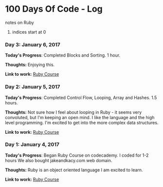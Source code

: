 # 100 Days Of Code - Log

notes on Ruby

1. indices start at 0

### Day 3: January 6, 2017

**Today's Progress**: Completed Blocks and Sorting. 1 hour. 

**Thoughts:** Enjoying this. 

**Link to work:** [Ruby Course](https://www.codecademy.com/courses/ruby-beginner-en-Qn7Qw/0/1?curriculum_id=5059f8619189a5000201fbcb)

### Day 2: January 5, 2017

**Today's Progress**: Completed Control Flow, Looping, Array and Hashes. 1.5 hours. 

**Thoughts:** Not sure how I feel about looping in Ruby - it seems very convoluted, but I'm keeping an open mind. I like the language and the high level programming. I'm excited to get into the more complex data structures. 

**Link to work:** [Ruby Course](https://www.codecademy.com/courses/ruby-beginner-en-ET4bU/0/1?curriculum_id=5059f8619189a5000201fbcb)

### Day 1: January 4, 2017

**Today's Progress**: Began Ruby Course on codecademy. I coded for 1-2 hours
We also bought jakeandkacy.com web domain.

**Thoughts:** Ruby is an object oriented language I am excited to learn.

**Link to work:** [Ruby Course](https://www.codecademy.com/courses/ruby-beginner-en-JdNDe/0/1?curriculum_id=5059f8619189a5000201fbcb)


